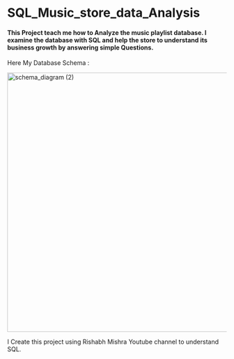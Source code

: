 # SQL_Music_store_data_Analysis
#### This Project teach me how to Analyze the music playlist database. I examine the database with SQL and help the store to understand its business growth by answering simple Questions. 
Here My Database Schema : 


<img width="594" alt="schema_diagram (2)" src="https://github.com/Manishanuwal/SQL_Music_store_data_Analysis/assets/107305277/e1510274-fc01-4f8c-a96a-eda460367382">









I Create this project using Rishabh Mishra Youtube channel to understand SQL. 

